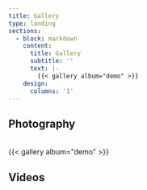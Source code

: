 ```yaml
---
title: Gallery
type: landing
sections:
  - block: markdown
    content:
      title: Gallery
      subtitle: ''
      text: |-
        {{< gallery album="demo" >}}
    design:
      columns: '1'
---
```

## Photography
<br>
{{< gallery album="demo" >}}

## Videos

